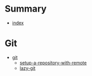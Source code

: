 # Summary

- [index](./index.md)

# Git
- [git](./git.md)
    - [setup-a-repository-with-remote](./setup-a-repository-with-remote.md)
    - [lazy-git](./lazy-git.md)
